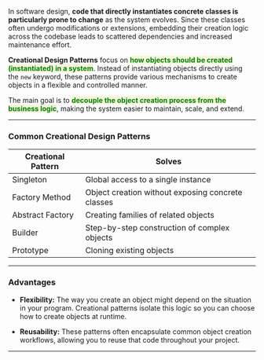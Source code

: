 
In software design, **code that directly instantiates concrete classes is particularly prone to change** as the system evolves. Since these classes often undergo modifications or extensions, embedding their creation logic across the codebase leads to scattered dependencies and increased maintenance effort.

**Creational Design Patterns** focus on <span style="color:green;font-weight:bold;background:beige;">how objects should be created (instantiated) in a system</span>. Instead of instantiating objects directly using the `new` keyword, these patterns provide various mechanisms to create objects in a flexible and controlled manner. 

The main goal is to <span style="color:green;font-weight:bold;background:beige;">decouple the object creation process from the business logic</span>, making the system easier to maintain, scale, and extend.

---
### Common Creational Design Patterns

| **Creational Pattern** | **Solves**                                        |
| ---------------------- | ------------------------------------------------- |
| Singleton              | Global access to a single instance                |
| Factory Method         | Object creation without exposing concrete classes |
| Abstract Factory       | Creating families of related objects              |
| Builder                | Step-by-step construction of complex objects      |
| Prototype              | Cloning existing objects                          |

---
### Advantages

- **Flexibility:** The way you create an object might depend on the situation in your program. Creational patterns isolate this logic so you can choose how to create objects at runtime.

- **Reusability:** These patterns often encapsulate common object creation workflows, allowing you to reuse that code throughout your project.

---


